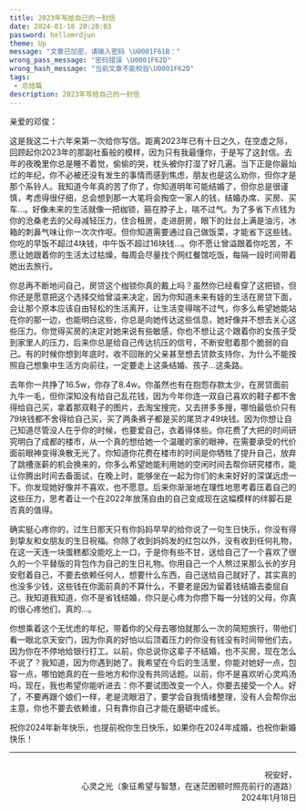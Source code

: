 ```yaml
---
title: 2023年写给自己的一封信
date: 2024-01-18 20:28:03
password: hellomrdjun
theme: Up
message: "文章已加密，请输入密码 \U0001F61B："
wrong_pass_message: "密码错误 \U0001F62D"
wrong_hash_message: "当前文章不能校验\U0001F62D"
tags:
 - 总结篇
description: 2023年写给自己的一封信
---
```


亲爱的邓俊：

​		这是我这二十六年来第一次给你写信。距离2023年已有十日之久，在空虚之际，回顾起你2023年的那副社畜般的模样，因为只有我最懂你，于是写了这封信。去年的夜晚里你总是睡不着觉，偷偷的哭，枕头被你打湿了好几遍。当下正是你最灿烂的年纪，你不必被还没有发生的事情而感到焦虑，朋友也是这么劝你，但你才是那个系铃人。我知道今年真的苦了你了，你知道明年可能结婚了，但你总是很谨慎，考虑得很仔细，总会想到那一大笔将会掏空一家人的钱，结婚办席、买房、买车...。好像未来的生活就像一把枷锁，箍在脖子上，喘不过气。为了多省下点钱为你的沧桑老去的父母减轻压力，住合租房，走进厨房，眼下的灶台上满是油污，冰箱的刺鼻气味让你一次次作呕。但你知道需要通过自己做饭菜，才能省下这些钱。你吃的早饭不超过4块钱，中午饭不超过16块钱...。你不愿让曾溢跟着你吃苦，不愿让她跟着你的生活太过枯燥，每周会尽量找个网红餐馆吃饭，每隔一段时间带着她出去旅行。

​		你总再不断地问自己，房贷这个枷锁你真的戴上吗？虽然你已经看穿了这把锁，但你还是愿意把这个选择交给曾溢来决定，因为你知道未来有娃的生活在房贷下面，会让那个原本应该自由轻松的生活离开，让生活变得喘不过气，你多么希望她能站在你的那一边，也能明白这些，你总是向她传达这些信息，她好像并不想去关心这些压力。你觉得买房的决定对她来说有些敏感，你也不想让这个跟着你的女孩子受到家里人的压力，后来你总是给自己传达抗压的信号，不断安慰着那个脆弱的自己。有的时候你想到年底时，收不回账的父亲甚至想去贷款支持你，为什么不能按照自己想象中生活方向前往，一定要走上这条结婚、孩子...这条路。

​		去年你一共挣了16.5w，你存了8.4w。你虽然也有在抱怨存款太少，在房贷面前九牛一毛，但你深知没有给自己乱花钱，因为今年你连一双自己喜欢的鞋子都不舍得给自己买，拿着那双鞋子的图片，去淘宝搜完，又去拼多多搜，哪怕最低价只有79块钱都不舍得给自己买，买了两条裤子都是买的尾货才49块钱。因为你想让自己知道尽管没人在乎你的时候，也要爱自己，衣着得体些。你花费了大把的时间研究明白了成都的楼市，从一个真的想给她一个温暖的家的眼神，在需要承受的代价面前眼神变得涣散无光了。你知道你花费在楼市的时间是你牺牲了提升自己，放弃了跳槽涨薪的机会换来的，你多么希望她能利用她的空闲时间去帮你研究楼市，能让你腾出时间去备面试，在晚上时，能够坐在一起为你们的未来好好的深谋远虑一下。你发现她好像并不喜欢，也不愿意。后来你渐渐地在理性地思考着压着自己的这些压力，思考着让一个在2022年放荡自由的自己变成现在这幅模样的绊脚石是否真的值得。

​		确实挺心疼你的，过生日那天只有你妈妈早早的给你说了一句生日快乐，你没有得到挚友和女朋友的生日祝福。你除了收到妈妈发的红包以外，没有收到任何礼物，在这一天连一块蛋糕都没能吃上一口，于是你有些不甘，送给自己了一个喜欢了很久的一个平替版的背包作为自己的生日礼物。你用自己一个人熬过来那么长的岁月安慰着自己，不要去依赖任何人，想要什么东西，自己送给自己就好了，其实真的也没多少钱，这些钱在你面前真的不算什么，不要老是因为留着钱结婚去委屈自己。我知道我知道，你不是省钱结婚，你只是心疼为你攒下每一分钱的父母，你真的很心疼他们，真的...。

​		你想乘着这个无忧虑的年纪，带着你的父母去哪怕就那么一次的简短旅行，带他们看一眼北京天安门，因为你真的好怕以后顶着压力的你没有钱没有时间带他们去，因为你在不停地给银行打工。以前，你总说你这辈子不结婚，也不买房，现在怎么不说了？我知道，因为你遇到她了。我希望在今后的生活里，你能对她好一点，包容一点，哪怕她真的在一些地方和你没有共同话题。以前，你不是喜欢听心灵鸡汤吗，现在，我也希望你能听进去：你不要试图改变一个人，你要去接受一个人。好了，不要再跟个娘们一样，老是流眼泪了，要学会自我情绪整理，没有人会帮你出主意，你也不要去依赖谁，只有靠你自己才能在磨砺中成长。

​		祝你2024年新年快乐，也提前祝你生日快乐，如果你在2024年成婚，也祝你新婚快乐！

---

<div style=' text-align: right;margin-top: 2em;'>
祝安好，<br/>
心灵之光（象征希望与智慧，在迷茫困顿时照亮前行的道路）<br/>
2024年1月18日<br/>
</div>
